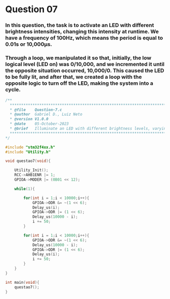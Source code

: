 # Question 07

### In this question, the task is to activate an LED with different brightness intensities, changing this intensity at runtime. We have a frequency of 100Hz, which means the period is equal to 0.01s or 10,000µs.
#####
### Through a loop, we manipulated it so that, initially, the low logical level (LED on) was 0/10,000, and we incremented it until the opposite situation occurred, 10,000/0. This caused the LED to be fully lit, and after that, we created a loop with the opposite logic to turn off the LED, making the system into a cycle.

```C
/**
  ******************************************************************************
  * @file    Question-7.c
  * @author  Gabriel D., Luiz Neto
  * @version V1.0.0
  * @date    05-October-2023
  * @brief   Illuminate an LED with different brightness levels, varying the brightness using a software PWM technique.
  ******************************************************************************
*/

#include "stm32f4xx.h"
#include "Utility.h"

void questao7(void){

	Utility_Init();
	RCC->AHB1ENR |= 1;
	GPIOA->MODER |= (0B01 << 12);

	while(1){

		for(int i = 1;i < 10000;i++){
			GPIOA->ODR &= ~(1 << 6);
			Delay_us(i);
			GPIOA->ODR |= (1 << 6);
			Delay_us(10000 - i);
			i += 50;
		}

		for(int i = 1;i < 10000;i++){
			GPIOA->ODR &= ~(1 << 6);
			Delay_us(10000 - i);
			GPIOA->ODR |= (1 << 6);
			Delay_us(i);
			i += 50;
		}
	}
}

int main(void){
    questao7();
}
```
